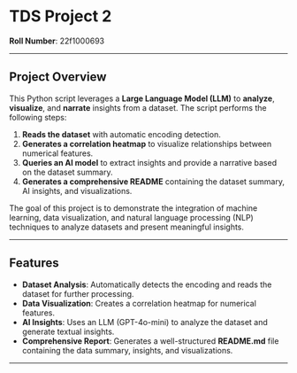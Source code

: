 # TDS Project 2

**Roll Number**: 22f1000693  

---

## Project Overview

This Python script leverages a **Large Language Model (LLM)** to **analyze**, **visualize**, and **narrate** insights from a dataset. The script performs the following steps:

1. **Reads the dataset** with automatic encoding detection.
2. **Generates a correlation heatmap** to visualize relationships between numerical features.
3. **Queries an AI model** to extract insights and provide a narrative based on the dataset summary.
4. **Generates a comprehensive README** containing the dataset summary, AI insights, and visualizations.

The goal of this project is to demonstrate the integration of machine learning, data visualization, and natural language processing (NLP) techniques to analyze datasets and present meaningful insights.

---

## Features

- **Dataset Analysis**: Automatically detects the encoding and reads the dataset for further processing.
- **Data Visualization**: Creates a correlation heatmap for numerical features.
- **AI Insights**: Uses an LLM (GPT-4o-mini) to analyze the dataset and generate textual insights.
- **Comprehensive Report**: Generates a well-structured **README.md** file containing the data summary, insights, and visualizations.

---
